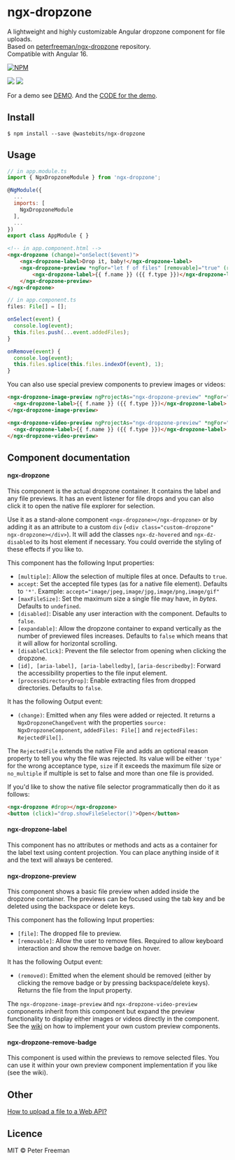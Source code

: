 # ngx-dropzone

A lightweight and highly customizable Angular dropzone component for file uploads.  
Based on [peterfreeman/ngx-dropzone](https://github.com/peterfreeman/ngx-dropzone) repository.  
Compatible with Angular 16.

[![NPM](https://img.shields.io/npm/v/@wastebits/ngx-dropzone.svg)](https://www.npmjs.com/package/ngx-dropzone)

<img src="_images/default.png">

<img src="_images/default_dropped.png">

For a demo see [DEMO](https://ngx-dropzone.stackblitz.io). And the [CODE for the demo](https://stackblitz.com/edit/ngx-dropzone).

## Install

```
$ npm install --save @wastebits/ngx-dropzone
```

## Usage

```js
// in app.module.ts
import { NgxDropzoneModule } from 'ngx-dropzone';

@NgModule({
  ...
  imports: [
    NgxDropzoneModule
  ],
  ...
})
export class AppModule { }
```

```html
<!-- in app.component.html -->
<ngx-dropzone (change)="onSelect($event)">
	<ngx-dropzone-label>Drop it, baby!</ngx-dropzone-label>
	<ngx-dropzone-preview *ngFor="let f of files" [removable]="true" (removed)="onRemove(f)">
		<ngx-dropzone-label>{{ f.name }} ({{ f.type }})</ngx-dropzone-label>
	</ngx-dropzone-preview>
</ngx-dropzone>
```

```js
// in app.component.ts
files: File[] = [];

onSelect(event) {
  console.log(event);
  this.files.push(...event.addedFiles);
}

onRemove(event) {
  console.log(event);
  this.files.splice(this.files.indexOf(event), 1);
}
```

You can also use special preview components to preview images or videos:

```html
<ngx-dropzone-image-preview ngProjectAs="ngx-dropzone-preview" *ngFor="let f of files" [file]="f">
  <ngx-dropzone-label>{{ f.name }} ({{ f.type }})</ngx-dropzone-label>
</ngx-dropzone-image-preview>
```

```html
<ngx-dropzone-video-preview ngProjectAs="ngx-dropzone-preview" *ngFor="let f of files" [file]="f">
  <ngx-dropzone-label>{{ f.name }} ({{ f.type }})</ngx-dropzone-label>
</ngx-dropzone-video-preview>
```

## Component documentation

#### ngx-dropzone

This component is the actual dropzone container. It contains the label and any file previews.
It has an event listener for file drops and you can also click it to open the native file explorer for selection.

Use it as a stand-alone component `<ngx-dropzone></ngx-dropzone>` or by adding it as an attribute to a custom `div` (`<div class="custom-dropzone" ngx-dropzone></div>`).
It will add the classes `ngx-dz-hovered` and `ngx-dz-disabled` to its host element if necessary. You could override the styling of these effects if you like to.

This component has the following Input properties:

* `[multiple]`: Allow the selection of multiple files at once. Defaults to `true`.
* `accept`: Set the accepted file types (as for a native file element). Defaults to `'*'`. Example: `accept="image/jpeg,image/jpg,image/png,image/gif"`
* `[maxFileSize]`: Set the maximum size a single file may have, in *bytes*. Defaults to `undefined`.
* `[disabled]`: Disable any user interaction with the component. Defaults to `false`.
* `[expandable]`: Allow the dropzone container to expand vertically as the number of previewed files increases. Defaults to `false` which means that it will allow for horizontal scrolling.
* `[disableClick]`: Prevent the file selector from opening when clicking the dropzone.
* `[id], [aria-label], [aria-labelledby]`, `[aria-describedby]`: Forward the accessibility properties to the file input element.
* `[processDirectoryDrop]`: Enable extracting files from dropped directories. Defaults to `false`.

It has the following Output event:

* `(change)`: Emitted when any files were added or rejected. It returns a `NgxDropzoneChangeEvent` with the properties `source: NgxDropzoneComponent`, `addedFiles: File[]` and `rejectedFiles: RejectedFile[]`.

The `RejectedFile` extends the native File and adds an optional reason property to tell you why the file was rejected. Its value will be either `'type'` for the wrong acceptance type, `size` if it exceeds the maximum file size or `no_multiple` if multiple is set to false and more than one file is provided.

If you'd like to show the native file selector programmatically then do it as follows:

```html
<ngx-dropzone #drop></ngx-dropzone>
<button (click)="drop.showFileSelector()">Open</button>
```

#### ngx-dropzone-label

This component has no attributes or methods and acts as a container for the label text using content projection.
You can place anything inside of it and the text will always be centered.

#### ngx-dropzone-preview

This component shows a basic file preview when added inside the dropzone container. The previews can be focused using the tab key and be deleted using the backspace or delete keys.

This component has the following Input properties:

* `[file]`: The dropped file to preview.
* `[removable]`: Allow the user to remove files. Required to allow keyboard interaction and show the remove badge on hover.

It has the following Output event:

* `(removed)`: Emitted when the element should be removed (either by clicking the remove badge or by pressing backspace/delete keys). Returns the file from the Input property.

The `ngx-dropzone-image-preview` and `ngx-dropzone-video-preview` components inherit from this component but expand the preview functionality to display either images or videos directly in the component. See the [wiki](https://github.com/peterfreeman/ngx-dropzone/wiki/How-to-create-a-custom-preview-component%3F) on how to implement your own custom preview components.

#### ngx-dropzone-remove-badge

This component is used within the previews to remove selected files. You can use it within your own preview component implementation if you like (see the wiki).

## Other

[How to upload a file to a Web API?](https://github.com/peterfreeman/ngx-dropzone/wiki/How-to-upload-a-file-to-a-Web-service-API%3F)

## Licence

MIT © Peter Freeman
